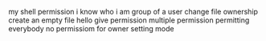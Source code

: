 my shell permission
i know who i am
group of a user
change file ownership
create an empty file hello
give permission
multiple permission
permitting everybody
no permissiom for owner
setting mode 
